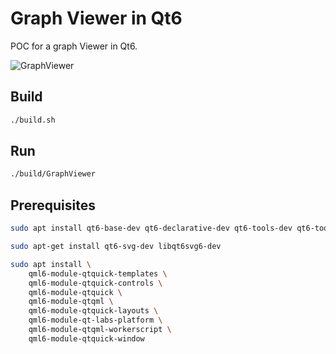 # Graph Viewer in Qt6

POC for a graph Viewer in Qt6.

![GraphViewer](GraphViewer.png)

## Build

```bash
./build.sh
```

## Run

```bash
./build/GraphViewer
```

## Prerequisites

```bash
sudo apt install qt6-base-dev qt6-declarative-dev qt6-tools-dev qt6-tools-dev-tools qt6-qmake qml6-module-qtquick-controls qml6-module-qtqml-workerscript qml6-module-qtquick-layouts

sudo apt-get install qt6-svg-dev libqt6svg6-dev

sudo apt install \
    qml6-module-qtquick-templates \
    qml6-module-qtquick-controls \
    qml6-module-qtquick \
    qml6-module-qtqml \
    qml6-module-qtquick-layouts \
    qml6-module-qt-labs-platform \
    qml6-module-qtqml-workerscript \
    qml6-module-qtquick-window 
```